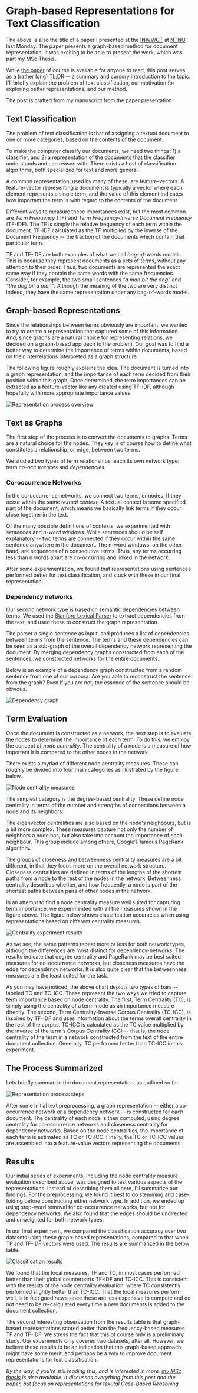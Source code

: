 # Graph-based Representations for Text Classification

The above is also the title of a paper I presented at the [INWWCT](http://events.idi.ntnu.no/inwwct2011/ "India-Norway Workshop on Web Concepts and Technologies") at [NTNU](http://www.ntnu.edu "Norwegian University of Science and Technology") last Monday.
The paper presents a graph-based method for document representation.
It was exciting to be able to present the work, which was part my MSc Thesis.

While [the paper](/files/inwwct.pdf) of course is available for anyone to read, this post serves as a (rather long) TL;DR -- a summary and cursory introduction to the topic.
I'll briefly explain the problem of text classification, our motivation for exploring better representations, and our method.

The post is crafted from my manuscript from the paper presentation.

## Text Classification

The problem of text classification is that of assigning a textual document to one or more categories, based on the contents of the document.

To make the computer classify our documents, we need two things: 1) a classifier, and 2) a representation of the documents that the classifier understands and can reason with.
There exists a host of classification algorithms, both specialized for text and more general.

A common representation, used by many of these, are feature-vectors.
A feature-vector representing a document is typically a vector where each element represents a single term, and the value of this element indicates how important the term is with regard to the contents of the document.

Different ways to measure these importances exist, but the most common are *Term Frequency* (TF) and *Term Frequency-Inverse Document Frequency* (TF-IDF).
The TF is simply the relative frequency of each term within the document.
TF-IDF calculated as the TF multiplied by the inverse of the Document Frequency -- the fraction of the documents which contain that particular term.

TF and TF-IDF are both examples of what we call *bag-of-words* models.
This is because they represent documents as a sets of terms, without any attention to their order.
Thus, two documents are represented the exact same way if they contain the same words with the same frequencies.
Consider, for example, the two small sentences *“a man bit the dog”* and *“the dog bit a man”*.
Although the meaning of the two are very distinct indeed, they have the same representation under any bag-of-words model.

## Graph-based Representations

Since the relationships between terms obviously are important, we wanted to try to create a representation that captured some of this information.
And, since graphs are a natural choice for representing relations, we decided on a graph-based approach to the problem.
Our goal was to find a better way to determine the importance of terms within documents, based on their interrelations interpreted as a graph structure.

<!-- end preview -->

The following figure roughly explains the idea.
The document is turned into a graph representation, and the importance of each term decided from their position within this graph.
Once determined, the term importances can be extracted as a feature-vector like any created using TF-IDF, although hopefully with more appropriate importance values.

![Representation process overview](/img/graph-representation/process-overview.png)


## Text as Graphs

The first step of the process is to convert the documents to graphs.
Terms are a natural choice for the nodes.
They key is of course how to define what constitutes a relationship, or edge, between two terms.

We studied two types of term relationships, each its own network type: term *co-occurrences* and *dependencies*.

### Co-occurrence Networks

In the co-occurrence networks, we connect two terms, or nodes, if they occur within the same *textual context*.
A textual context is some specified part of the document, which means we basically link terms if they occur close together in the text.

Of the many possible definitions of contexts, we experimented with *sentences* and *n-word windows*.
While sentences should be self explanatory -- two terms are connected if they occur within the same sentence anywhere in the document. 
The n-word windows, on the other hand, are sequences of n consecutive terms.
Thus, any terms occurring less than n words apart are co-occurring and linked in the network.

After some experimentation, we found that representations using sentences performed better for text classification, and stuck with these in our final representation.

### Dependency networks

Our second network type is based on semantic dependencies between terms.
We used the [Stanford Lexical Parser](http://nlp.stanford.edu/software/lex-parser.shtml) to extract dependencies from the text, and used these to construct the graph representation.

The parser a single sentence as input, and produces a list of dependencies between terms from the sentence.
The terms and these dependencies can be seen as a sub-graph of the overall dependency network representing the document.
By merging dependency graphs constructed from each of the sentences, we constructed networks for the entire documents.

Below is an example of a dependency graph constructed from a random sentence from one of our corpora. 
Are you able to reconstruct the sentence from the graph?
Even if you are not, the essence of the sentence should be obvious.

![Dependency graph](/img/graph-representation/stanford-graph.png)

## Term Evaluation

Once the document is constructed as a network, the next step is to evaluate the nodes to determine the importance of each term.
To do this, we employ the concept of *node centrality*.
The centrality of a node is a measure of how important it is compared to the other nodes in the network.

There exists a myriad of different node centrality measures. 
These can roughly be divided into four main categories as illustrated by the figure below.

![Node centrality measures](/img/graph-representation/centrality-mindmap.png)

The simplest category is the degree-based centrality.
These define node centrality in terms of the number and strengths of connections between a node and its neighbors. 

The eigenvector centralities are also based on the node's neighbours, but is a bit more complex.
These measures capture not only the number of neighbors a node has, but also take into account the importance of each neighbour. 
This group include among others, Google’s famous PageRank algorithm.

The groups of closeness and betweenness centrality measures are a bit different, in that they focus more on the overall network structure.
Closeness centralities are defined in terms of the lengths of the shortest paths from a node to the rest of the nodes in the network. 
Betweenness centrality describes whether, and how frequently, a node is part of the shortest paths between pairs of other nodes in the network. 

In an attempt to find a node centrality measure well suited for capturing term importance, we experimented with all the measures shown in the figure above.
The figure below shows classification accuracies when using representations based on different centrality measures.

![Centrality experiment results](/img/graph-representation/node-centrality-results.png)

As we see, the same patterns repeat more or less for both network types, although the differences are most distinct for dependency-networks.
The results indicate that degree centrality and PageRank may be best suited measures for co-occurrence networks, but closeness measures have the edge for dependency networks.
It is also quite clear that the betweenness measures are the least suited for the task.

As you may have noticed, the above chart depicts two types of bars -- labeled TC and TC-ICC.
These represent the two ways we tried to capture term importance based on node centrality.
The first, Term Centrality (TC), is simply using the centrality of a term-node as an importance measure directly.
The second, Term Centrality-Inverse Corpus Centrality (TC-ICC), is inspired by TF-IDF and uses information about the terms overall centrality in the rest of the corpus.
TC-ICC is calculated as the TC value multiplied by the inverse of the term's Corpus Centrality (CC) -- that is, the node centrality of the term in a network constructed from the text of the entire document collection.
Generally, TC performed better than TC-ICC in this experiment.

## The Process Summarized

Lets briefly summarize the document representation, as outlined so far.

![Representation process steps](/img/graph-representation/process-steps.png)

After some initial text preprocessing, a graph representation -- either a co-occurrence network or a dependency network -- is constructed for each document.
The centrality of each node is then computed, using degree centrality for co-occurrence networks and closeness centrality for dependency networks.
Based on the node centralities, the importance of each term is estimated as TC or TC-ICC.
Finally, the TC or TC-ICC values are assembled into a feature-value vectors representing the documents.

## Results

Our initial series of experiments, including the node centrality measure evaluation described above, was designed to test various aspects of the representations.
Instead of describing them all here, I'll summarize our findings.
For the preprocessing, we found it best to do stemming and case-folding before constructing either network type.
In addition, we ended up using stop-word removal for co-occurrence networks, but not for dependency networks.
We also found that the edges should be undirected and unweighted for both network types.

In our final experiment, we compared the classification accuracy over two datasets using these graph-based representations, compared to that when TF and TF-IDF vectors were used.
The results are summarized in the below table.

![Classification results](/img/graph-representation/text-classification-results-table.png)

We found that the local measures, TF and TC, in most cases performed better than their global counterparts TF-IDF and TC-ICC.
This is consistent with the results of the node centrality evaluation, where TC consistently performed slightly better than TC-ICC.
That the local measures perform well, is in fact good news since these are less expensive to compute and do not need to be re-calculated every time a new documents is added to the document collection.

The second interesting observation from the results table is that graph-based representations scored better than the frequency-based measures TF and TF-IDF.
We stress the fact that this of course only is a preliminary study.
Our experiments only covered two datasets, after all.
However, we believe these results to be an indication that this graph-based approach might have some merit, and perhaps be a way to improve document representations for text classification.

*By the way, if you're still reading this, and is interested in more, <a href="/files/thesis.pdf">my MSc thesis</a> is also available.*
*It discusses everything from this post and the paper, but focus on representations for texutal Case-Based Reasoning.*

